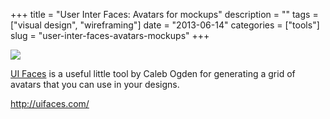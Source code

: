 +++
title = "User Inter Faces: Avatars for mockups"
description = ""
tags = ["visual design", "wireframing"]
date = "2013-06-14"
categories = ["tools"]
slug = "user-inter-faces-avatars-mockups"
+++


<div class="tool-screenshot mb1"><a href="http://uifaces.com/"><img id="bluga-thumbnail-2655" class="bluga-thumbnail custom" src="http://media.konigi.com/bluga/
wt5227937545be2_custom.jpg"/></a></div><p><a href="http://uifaces.com/">UI Faces</a> is a useful little tool by Caleb Ogden for generating a grid of avatars that you can use in your designs.</p>

  
<p><a href="http://uifaces.com/">http://uifaces.com/</a></p>
      

